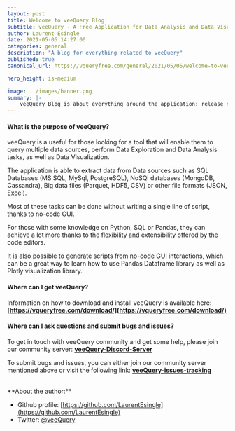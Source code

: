 ```yaml
---
layout: post
title: Welcome to veeQuery Blog!
subtitle: veeQuery - A Free Application for Data Analysis and Data Visualization
author: Laurent Esingle
date: 2021-05-05 14:27:00
categories: general
description: "A blog for everything related to veeQuery"
published: true
canonical_url: https://vqueryfree.com/general/2021/05/05/welcome-to-veequery-blog.html

hero_height: is-medium

image: ../images/banner.png
summary: |-
    veeQuery Blog is about everything around the application: release notes, How-Tos, announcements and more.
---
```


#### What is the purpose of veeQuery?

veeQuery is a useful for those looking for a tool that will enable them to query multiple data sources, perform Data Exploration and Data Analysis tasks, as well as Data Visualization.

The application is able to extract data from Data sources such as SQL Databases (MS SQL, MySql, PostgreSQL), NoSQl databases (MongoDB, Cassandra), Big data files (Parquet, HDF5, CSV) or other file formats (JSON, Excel).

Most of these tasks can be done without writing a single line of script, thanks to no-code GUI.

For those with some knowledge on Python, SQL or Pandas, they can achieve a lot more thanks to the flexibility and extensibility offered by the code editors.

It is also possible to generate scripts from no-code GUI interactions, which can be a great way to learn how to use Pandas Dataframe library as well as Plotly visualization library.

#### Where can I get veeQuery?

Information on how to download and install veeQuery is available here: **[https://vqueryfree.com/download/](https://vqueryfree.com/download/)**

#### Where can I ask questions and submit bugs and issues?

To get in touch with veeQuery community and get some help, please join our community server: **[veeQuery-Discord-Server](https://discord.gg/chDcePajyV)**

To submit bugs and issues, you can either join our community server mentioned above or visit the following link: **[veeQuery-issues-tracking](https://github.com/LaurentEsingle/LaurentEsingle.github.io/issues)**

<br>
**About the author:** 

- Github profile: [https://github.com/LaurentEsingle](https://github.com/LaurentEsingle)
- Twitter: [@veeQuery](https://twitter.com/veeQuery)

